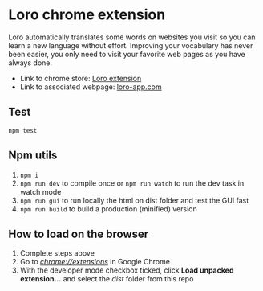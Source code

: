 # Loro chrome extension
Loro automatically translates some words on websites you visit so you can learn a new language without effort. Improving your vocabulary has never been easier, you only need to visit your favorite web pages as you have always done.

- Link to chrome store: [Loro extension](https://chrome.google.com/webstore/detail/loro/ddficccfblbcldoekmniikjcfdcggidp)  
- Link to associated webpage: [loro-app.com](https://loro-app.com/)

## Test
 `npm test`

## Npm utils
1.  `npm i`
2.  `npm run dev` to compile once or `npm run watch` to run the dev task in watch mode
3.  `npm run gui` to run locally the html on dist folder and test the GUI fast
3.  `npm run build` to build a production (minified) version

## How to load on the browser

1.  Complete steps above
2.  Go to [_chrome://extensions_](chrome://extensions) in Google Chrome
3.  With the developer mode checkbox ticked, click **Load unpacked extension...** and select the _dist_ folder from this repo

